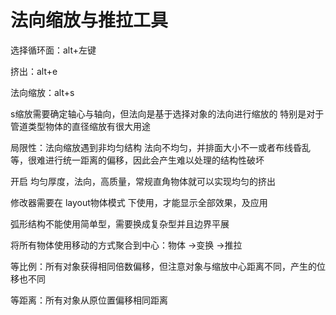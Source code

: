 # 法向缩放与推拉工具
选择循环面：alt+左键

挤出：alt+e

法向缩放：alt+s

s缩放需要确定轴心与轴向，但法向是基于选择对象的法向进行缩放的 特别是对于管道类型物体的直径缩放有很大用途

局限性：法向缩放遇到非均匀结构 法向不均匀，并排面大小不一或者布线昏乱等，很难进行统一距离的偏移，因此会产生难以处理的结构性破坏

开启 均匀厚度，法向，高质量，常规直角物体就可以实现均匀的挤出

修改器需要在 layout物体模式 下使用，才能显示全部效果，及应用

弧形结构不能使用简单型，需要换成复杂型并且边界平展

将所有物体使用移动的方式聚合到中心：物体 →变换 →推拉

等比例：所有对象获得相同倍数偏移，但注意对象与缩放中心距离不同，产生的位移也不同

等距离：所有对象从原位置偏移相同距离

